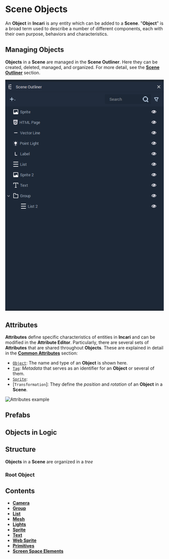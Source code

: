 # Scene Objects

An **Object** in **Incari** is any entity which can be added to a **Scene**. "**Object**" is a broad term used to describe a number of different components, each with their own purpose, behaviors and characteristics.

## Managing Objects

**Objects** in a **Scene** are managed in the **Scene Outliner**. Here they can be created, deleted, managed, and organized. For more detail, see the [**Scene Outliner**](../../modules/scene-outliner.md) section.

![Objects in a Scene are managed in the Scene Outliner.](../../.gitbook/assets/scene-outliner.png)

## Attributes

**Attributes** define specific characteristics of entities in **Incari** and can be modified in the **Attribute Editor**. Particularly, there are several sets of **Attributes** that are shared throughout **Objects**. These are explained in detail in the [**Common Attributes**](../attributes/common-attributes/README.md) section:

* [`Object`](../attributes/common-attributes/object.md): The name and type of an **Object** is shown here.
* [`Tag`](../attributes/common-attributes/tag.md): _Metadata_ that serves as an identifier for an **Object** or several of them.
* [`Sprite`](../attributes/common-attributes/sprite.md):
* [`Transformation`]: They define the _position_ and _rotation_ of an **Object** in a **Scene**.

![Attributes example]()

## Prefabs



## Objects in Logic

## Structure

**Objects** in a **Scene** are organized in a _tree_

### Root Object



## Contents

* [**Camera**](camera.md)
* [**Group**](group.md)
* [**List**](list-widget.md)
* [**Mesh**](mesh.md)
* [**Lights**](lights.md)
* [**Sprite**](sprite.md)
* [**Text**](text.md)
* [**Web Sprite**](web-sprite.md)
* [**Primitives**](primitives.md)
* [**Screen Space Elements**](screen-space-elements.md)

